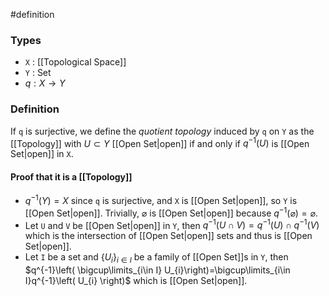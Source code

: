 #definition
### Types
- `X` : [[Topological Space]]
- `Y` : Set
- $q : X \to Y$
### Definition
If `q` is surjective, we define the *quotient topology* induced by `q` on `Y` as the [[Topology]] with $U \subset Y$ [[Open Set|open]] if and only if $q^{-1}\left( U \right)$ is [[Open Set|open]] in `X`.
#### Proof that it is a [[Topology]]
- $q^{-1}\left( Y \right) = X$ since `q` is surjective, and `X` is [[Open Set|open]], so `Y` is [[Open Set|open]]. Trivially, $\varnothing$ is [[Open Set|open]] because $q^{-1}\left( \varnothing \right) = \varnothing$.
- Let `U` and `V` be [[Open Set|open]] in `Y`, then $q^{-1}\left( U\cap V \right) = q^{-1} \left( U \right) \cap q^{-1}\left( V \right)$ which is the intersection of [[Open Set|open]] sets and thus is [[Open Set|open]].
- Let `I` be a set and $\left\{ U_{i} \right\}_{i\in I}$ be a family of [[Open Set]]s in `Y`, then $q^{-1}\left( \bigcup\limits_{i\in I} U_{i}\right)=\bigcup\limits_{i\in I}q^{-1}\left( U_{i} \right)$ which is [[Open Set|open]].